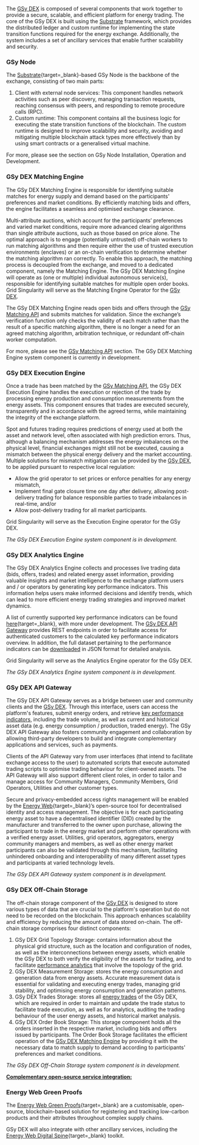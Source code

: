 The [GSy DEX](blockchain.md) is composed of several components that work together to provide a secure, scalable, and efficient platform for energy trading. The core of the GSy DEX is built using the [Substrate](https://substrate.io/) framework, which provides the distributed ledger and custom runtime for implementing the state transition functions required for the energy exchange. Additionally, the system includes a set of ancillary services that enable further scalability and security.

### GSy Node
The [Substrate](https://substrate.io/){target=_blank}-based GSy Node is the backbone of the exchange, consisting of two main parts:

1. Client with external node services: This component handles network activities such as peer discovery, managing transaction requests, reaching consensus with peers, and responding to remote procedure calls (RPC).
2. Custom runtime: This component contains all the business logic for executing the state transition functions of the blockchain. The custom runtime is designed to improve scalability and security, avoiding and mitigating multiple blockchain attack types more  effectively than by using smart contracts or a generalised virtual machine.

For more, please see the section on GSy Node Installation, Operation and Development.

### GSy DEX Matching Engine
The GSy DEX Matching Engine is responsible for identifying suitable matches for energy supply and demand based on the participants' preferences and market conditions. By efficiently matching bids and offers, the engine facilitates a seamless and optimised exchange clearance.

Multi-attribute auctions, which account for the participants’ preferences and varied market conditions, require more advanced clearing algorithms than single attribute auctions, such as those based on price alone. The optimal approach is to engage (potentially untrusted) off-chain workers to run matching algorithms and then require either the use of trusted execution environments (enclaves) or an on-chain verification to determine whether the matching algorithm ran correctly. To enable this approach, the matching process is decoupled from the exchange, and moved to a dedicated component, namely the Matching Engine. The GSy DEX Matching Engine will operate as (one or multiple) individual autonomous service(s), responsible for identifying suitable matches for multiple open order books. Grid Singularity will serve as the Matching Engine Operator for the [GSy DEX](blockchain.md).

The GSy DEX Matching Engine reads open bids and offers through the [GSy Matching API](matching-api-walkthrough.md) and submits matches for validation. Since the exchange’s verification function only checks the validity of each match rather than the result of a specific matching algorithm, there is no longer a need for an agreed matching algorithm, arbitration technique, or redundant off-chain worker computation.

For more, please see the [GSy Matching API](matching-api-walkthrough.md) section.  The GSy DEX Matching Engine system component is currently in development.

### GSy DEX Execution Engine
Once a trade has been matched by the [GSy Matching API](matching-api-walkthrough.md), the GSy DEX Execution Engine handles the execution or rejection of the trade by processing energy production and consumption measurements from the energy assets. This component ensures that trades are executed securely, transparently and in accordance with the agreed terms, while maintaining the integrity of the exchange platform.

Spot and futures trading requires predictions of energy used at both the asset and network level, often associated with high prediction errors. Thus, although a balancing mechanism addresses the energy imbalances on the physical level, financial exchanges might still not be executed, causing a mismatch between the physical energy delivery and the market accounting. Multiple solutions for mismatch mitigation can be provided by the [GSy DEX](blockchain.md), to be applied pursuant to respective local regulation:

- Allow the grid operator to set prices or enforce penalties for any energy mismatch,
- Implement final gate closure time one day after delivery, allowing post-delivery trading for balance responsible parties to trade imbalances in real-time, and/or
- Allow post-delivery trading for all market participants.

Grid Singularity will serve as the Execution Engine operator for the GSy DEX.

_The GSy DEX Execution Engine system component is in development._

### GSy DEX Analytics Engine
The GSy DEX Analytics Engine collects and processes live trading data (bids, offers, trades) and related energy asset information, providing valuable insights and market intelligence to the exchange platform users and / or operators by generating key performance indicators. This information helps users make informed decisions and identify trends, which can lead to more efficient energy trading strategies and improved market dynamics.

A list of currently supported key performance indicators can be found [here](results-dashboard.md){target=_blank}, with more under development. The [GSy DEX API Gateway](#gsy-dex-api-gateway) provides REST endpoints in order to facilitate access for authenticated customers to the calculated key performance indicators overview. In addition, the full dataset pertaining to the performance indicators can be [downloaded](results-download.md) in JSON format for detailed analysis.

Grid Singularity will serve as the Analytics Engine operator for the GSy DEX.

_The GSy DEX Analytics Engine system component is in development._

### GSy DEX API Gateway

The GSy DEX API Gateway serves as a bridge between user and community clients and the [GSy DEX](blockchain.md). Through this interface, users can access the platform's features, submit energy orders, and retrieve [key performance indicators](results-dashboard.md), including the trade volume, as well as current and historical asset data (e.g. energy consumption / production, traded energy). The GSy DEX API Gateway also fosters community engagement and collaboration by allowing third-party developers to build and integrate complementary applications and services, such as payments.

Clients of the API Gateway vary from user interfaces (that intend to facilitate exchange access to the user) to automated scripts that execute automated trading scripts to optimise trading behaviour for client-owned assets. The API Gateway will also support different client roles, in order to tailor and manage access for Community Managers, Community Members, Grid Operators, Utilities and other customer types.

Secure and privacy-embedded access rights management will be enabled by the [Energy Web](https://energy-web-foundation.gitbook.io/energy-web/solutions-2023/data-exchange/use-cases-and-reference-implementations/digital-spine-for-electricity-markets){target=_blank}’s open-source tool for decentralised identity and access management. The objective is for each participating energy asset to have a decentralised identifier (DID) created by the manufacturer and transferred to the owner upon purchase, allowing the participant to trade in the energy market and perform other operations with a verified energy asset. Utilities, grid operators, aggregators, energy community managers and members, as well as other energy market participants can also be validated through this mechanism, facilitating unhindered onboarding and interoperability of many different asset types and participants at varied technology levels.

_The GSy DEX API Gateway system component is in development._

### GSy DEX Off-Chain Storage

The off-chain storage component of the [GSy DEX](blockchain.md) is designed to store various types of data that are crucial to the platform's operation but do not need to be recorded on the blockchain. This approach enhances scalability and efficiency by reducing the amount of data stored on-chain. The off-chain storage comprises four distinct components:

1. GSy DEX Grid Topology Storage: contains information about the physical grid structure, such as the location and configuration of nodes, as well as the interconnections between energy assets, which enable the GSy DEX to both verify the eligibility of the assets for trading, and to facilitate [performance analytics](results-dashboard.md) that involve the topology of the grid.
2. GSy DEX Measurement Storage: stores the energy consumption and generation data from energy assets. Accurate measurement data is essential for validating and executing energy trades, managing grid stability, and optimising energy consumption and generation patterns.
3. GSy DEX Trades Storage: stores all [energy trades](trades.md) of the GSy DEX, which are required in order to maintain and update the trade status to facilitate trade execution, as well as for analytics, auditing the trading behaviour of the user energy assets, and historical market analysis.
4. GSy DEX Order Book Storage: This storage component holds all the orders inserted in the respective market, including bids and offers issued by  participants. The Order Book Storage facilitates the efficient operation of the [GSy DEX Matching Engine](#gsy-dex-matching-engine) by providing it with the necessary data to match supply to demand according to participants' preferences and market conditions.

_The GSy DEX Off-Chain Storage system component is in development._

<u>**Complementary open-source service integration:**</u>

### Energy Web Green Proofs

The [Energy Web Green Proofs](https://energy-web-foundation.gitbook.io/energy-web/solutions-2023/green-proofs){target=_blank} are a customisable, open-source, blockchain-based solution for registering and tracking low-carbon products and their attributes throughout complex supply chains.

GSy DEX will also integrate with other ancillary services, including the [Energy Web Digital Spine](https://energy-web-foundation.gitbook.io/energy-web/solutions-2023/data-exchange/use-cases-and-reference-implementations/digital-spine-for-electricity-markets){target=_blank} toolkit.
